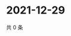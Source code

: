 # 2021-12-29

共 0 条

<!-- BEGIN WEIBO -->
<!-- 最后更新时间 Wed Dec 29 2021 00:18:10 GMT+0800 (China Standard Time) -->

<!-- END WEIBO -->
